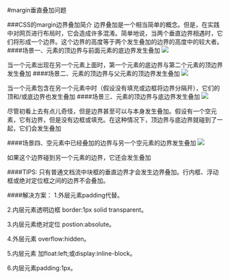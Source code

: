 #margin垂直叠加问题 

###CSS的margin边界叠加简介
边界叠加是一个相当简单的概念。但是，在实践中对网页进行布局时，它会造成许多混淆。简单地说，当两个垂直边界相遇时，它们将形成一个边界。这个边界的高度等于两个发生叠加的边界的高度中的较大者。
####场景一、元素的顶边界与前面元素的底边界发生叠加 
![](http://images.51cto.com/files/uploadimg/20100826/1410000.jpg)

当一个元素出现在另一个元素上面时，第一个元素的底边界与第二个元素的顶边界发生叠加
####场景二、元素的顶边界与父元素的顶边界发生叠加
![](http://images.51cto.com/files/uploadimg/20100826/1410001.jpg)

当一个元素包含在另一个元素中时（假设没有填充或边框将边界分隔开），它们的顶和/或底边界也发生叠加
####场景三、元素的顶边界与底边界发生叠加
![](http://images.51cto.com/files/uploadimg/20100826/1410002.jpg)

尽管初看上去有点儿奇怪，但是边界甚至可以与本身发生叠加。假设有一个空元素，它有边界，但是没有边框或填充。在这种情况下，顶边界与底边界就碰到了一起，它们会发生叠加

####场景四、空元素中已经叠加的边界与另一个空元素的边界发生叠加
![](http://images.51cto.com/files/uploadimg/20100826/1410003.jpg)

如果这个边界碰到另一个元素的边界，它还会发生叠加

####TIPS:
只有普通文档流中块框的垂直边界才会发生边界叠加。行内框、浮动框或绝对定位框之间的边界不会叠加。

####解决方案：
1.外层元素padding代替。

2.内层元素透明边框 border:1px solid transparent。

3.内层元素绝对定位 postion:absolute。

4.外层元素 overflow:hidden。

5.内层元素 加float:left;或display:inline-block。

6.内层元素padding:1px。


